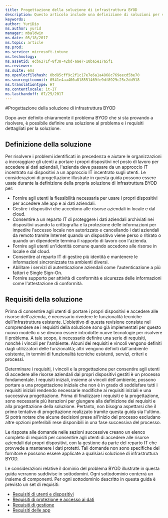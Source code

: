 ```yaml
---
title: Progettazione della soluzione di infrastruttura BYOD
description: Questo articolo include una definizione di soluzioni per scenari Bring Your Own Device (BYOD) basata sulle scelte effettuate durante il processo di progettazione.
keywords: 
author: YuriDio
ms.author: yurid
manager: mbaldwin
ms.date: 05/18/2017
ms.topic: article
ms.prod: 
ms.service: microsoft-intune
ms.technology: 
ms.assetid: ecb6271f-8f38-42bd-aae7-10ba5e17a5f1
ms.reviewer: 
ms.suite: ems
ms.openlocfilehash: 0bd85cff9c2f1c17e7e6a1a4868c769eecd5be70
ms.sourcegitcommit: 0541e4aa400a818551469fe9df8929c25c2dd918
ms.translationtype: HT
ms.contentlocale: it-IT
ms.lasthandoff: 07/25/2017
---
```

#<a name="envisioning-the-byod-infrastructure-solution"></a>Progettazione della soluzione di infrastruttura BYOD

Dopo aver definito chiaramente il problema BYOD che si sta provando a risolvere, è possibile definire una soluzione al problema e i requisiti dettagliati per la soluzione.

## <a name="solution-definition"></a>Definizione della soluzione

Per risolvere i problemi identificati in precedenza e aiutare le organizzazioni a incoraggiare gli utenti a portare i propri dispositivi nel posto di lavoro per accedere ai dati aziendali, l'azienda deve passare da un approccio IT incentrato sui dispositivi a un approccio IT incentrato sugli utenti. Le considerazioni di progettazione illustrate in questa guida possono essere usate durante la definizione della propria soluzione di infrastruttura BYOD per:

- Fornire agli utenti la flessibilità necessaria per usare i propri dispositivi per accedere alle app e ai dati aziendali.
- Gestire i dispositivi che accedono alle risorse aziendali in locale e dal cloud.
- Consentire a un reparto IT di proteggere i dati aziendali archiviati nei dispositivi usando la crittografia e la protezione delle informazioni per impedire l'accesso locale non autorizzato e cancellando i dati aziendali da remoto tramite Internet quando un dispositivo viene perso o ritirato o quando un dipendente termina il rapporto di lavoro con l'azienda.
- Fornire agli utenti un'identità comune quando accedono alle risorse in locale e dal cloud.
- Consentire al reparto IT di gestire più identità e mantenere le informazioni sincronizzate tra ambienti diversi.
- Abilitare i servizi di autenticazione aziendali come l'autenticazione a più fattori e Single Sign-On.
- Fornire supporto per attività di conformità e sicurezza delle informazioni come l'attestazione di conformità.

## <a name="solution-requirements"></a>Requisiti della soluzione

Prima di consentire agli utenti di portare i propri dispositivi e accedere alle risorse dell'azienda, è necessario rivedere le funzionalità tecniche dell'infrastruttura esistente. L'obiettivo di questa revisione consiste nel comprendere se i requisiti della soluzione sono già implementati per questo nuovo modello o se devono essere introdotte nuove tecnologie per risolvere il problema. A tale scopo, è necessario definire una serie di requisiti, nonché i vincoli per l'ambiente. Alcuni dei requisiti e vincoli vengono definiti dagli utilizzatori delle funzionalità; altri vengono definiti dall'ambiente esistente, in termini di funzionalità tecniche esistenti, servizi, criteri e processi.

Determinare i requisiti, i vincoli e la progettazione per consentire agli utenti di accedere alle risorse aziendali dai propri dispositivi gestiti è un processo fondamentale. I requisiti iniziali, insieme ai vincoli dell'ambiente, possono portare a una progettazione iniziale che non è in grado di soddisfare tutti i requisiti iniziali rendendo necessarie modifiche ai requisiti iniziali e una successiva progettazione. Prima di finalizzare i requisiti e la progettazione, sono necessarie più iterazioni per giungere alla definizione dei requisiti e alla progettazione della soluzione. Pertanto, non bisogna aspettarsi che il primo tentativo di progettazione realizzato tramite questa guida sia l'ultimo. Si potrà notare che alcune decisioni prese all'inizio del processo escludano altre opzioni preferibili rese disponibili in una fase successiva del processo.

Le risposte alle domande nelle sezioni successive creano un elenco completo di requisiti per consentire agli utenti di accedere alle risorse aziendali dai propri dispositivi, con la gestione da parte del reparto IT che provvede a mantenere i dati protetti. Tali domande non sono specifiche del fornitore e possono essere applicate a qualsiasi soluzione di infrastruttura BYOD.

Le considerazioni relative il dominio del problema BYOD illustrate in questa guida verranno suddivise in sottodomini. Ogni sottodominio conterrà un insieme di componenti. Per ogni sottodominio descritto in questa guida è previsto un set di requisiti:

- [Requisiti di utenti e dispositivi](byod-user-device-reqs.md)
- [Requisiti di protezione e accesso ai dati](byod-data-access-protection-reqs.md)
- [Requisiti di gestione](byod-management-reqs.md)
- [Requisiti delle app](byod-app-reqs.md)
